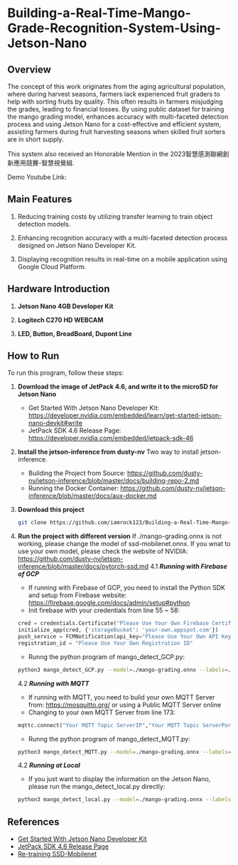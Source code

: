 # Building-a-Real-Time-Mango-Grade-Recognition-System-Using-Jetson-Nano
## Overview

The concept of this work originates from the aging agricultural population, where during harvest seasons, farmers lack experienced fruit graders to help with sorting fruits by quality. This often results in farmers misjudging the grades, leading to financial losses. By using public dataset for training the mango grading model, enhances accuracy with multi-faceted detection process and using Jetson Nano for a cost-effective and efficient system, assisting farmers during fruit harvesting seasons when skilled fruit sorters are in short supply.

This system also received an Honorable Mention in the 2023智慧感測聯網創新應用競賽-智慧視覺組.

Demo Youtube Link: 

## Main Features

1. Reducing training costs by utilizing transfer learning to train object detection models.

2. Enhancing recognition accuracy with a multi-faceted detection process designed on Jetson Nano Developer Kit.

3. Displaying recognition results in real-time on a mobile application using Google Cloud Platform.

## Hardware Introduction

1. **Jetson Nano 4GB Developer Kit**

2. **Logitech C270 HD WEBCAM**

3. **LED, Button, BreadBoard, Dupont Line**

## How to Run

To run this program, follow these steps:

1. **Download the image of JetPack 4.6, and write it to the microSD for Jetson Nano**
    - Get Started With Jetson Nano Developer Kit: https://developer.nvidia.com/embedded/learn/get-started-jetson-nano-devkit#write
    - JetPack SDK 4.6 Release Page: https://developer.nvidia.com/embedded/jetpack-sdk-46

2. **Install the jetson-inference from dusty-nv**
   Two way to install jetson-inference.
    - Building the Project from Source: https://github.com/dusty-nv/jetson-inference/blob/master/docs/building-repo-2.md
    - Running the Docker Container: https://github.com/dusty-nv/jetson-inference/blob/master/docs/aux-docker.md
      
3. **Download this project**
    ```sh
   git clone https://github.com/iamrock123/Building-a-Real-Time-Mango-Grade-Recognition-System-Using-Jetson-Nano.git
    ```

4. **Run the project with different version**
    If ./mango-grading.onnx is not working, please change the model of ssd-mobilenet.onnx.
    If you wnat to use your own model, please check the website of NVIDIA: https://github.com/dusty-nv/jetson-inference/blob/master/docs/pytorch-ssd.md
    4.1 ***Running with Firebase of GCP***
    - If running with Firebase of GCP, you need to install the Python SDK and setup from Firebase website: https://firebase.google.com/docs/admin/setup#python
    - Init firebase with your credentials from line 55 ~ 58:
    ```python
    cred = credentials.Certificate("Please Use Your Own Firebase Certificate")
    initialize_app(cred, {'storageBucket': 'your-own.appspot.com'})
    push_service = FCMNotification(api_key="Please Use Your Own API Key")
    registration_id = "Please Use Your Own Registration ID"
    ```
    - Runng the python program of mango_detect_GCP.py:
    ```sh
    python3 mango_detect_GCP.py --model=./mango-grading.onnx --labels=./labels.txt --input-blob=input_0 --output-cvg=scores --output-bbox=boxes /dev/video0
    ```
    4.2 ***Running with MQTT***
    - If running with MQTT, you need to bulid your own MQTT Server from: https://mosquitto.org/ or using a Public MQTT Server online
    - Changing to your own MQTT Server from line 173:
    ```python
    mqttc.connect("Your MQTT Topic ServerIP","Your MQTT Topic ServerPort")
    ```
    - Runng the python program of mango_detect_MQTT.py:
    ```sh
    python3 mango_detect_MQTT.py --model=./mango-grading.onnx --labels=./labels.txt --input-blob=input_0 --output-cvg=scores --output-bbox=boxes /dev/video0
    ```
    4.2 ***Running at Local***
    - If you just want to display the information on the Jetson Nano, please run the mango_detect_local.py directly: 
    ```sh
    python3 mango_detect_local.py --model=./mango-grading.onnx --labels=./labels.txt --input-blob=input_0 --output-cvg=scores --output-bbox=boxes /dev/video0
    ```

## References

- [Get Started With Jetson Nano Developer Kit](https://developer.nvidia.com/embedded/learn/get-started-jetson-nano-devkit#intro)
- [JetPack SDK 4.6 Release Page](https://developer.nvidia.com/embedded/jetpack-sdk-46)
- [Re-training SSD-Mobilenet](https://github.com/dusty-nv/jetson-inference/blob/master/docs/pytorch-ssd.md)

